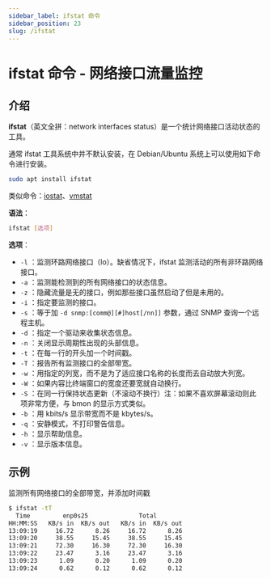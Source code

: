 ```yaml
---
sidebar_label: ifstat 命令
sidebar_position: 23
slug: /ifstat
---
```


# ifstat 命令 - 网络接口流量监控



## 介绍

**ifstat**（英文全拼：network interfaces status）是一个统计网络接口活动状态的工具。

通常 ifstat 工具系统中并不默认安装，在 Debian/Ubuntu 系统上可以使用如下命令进行安装。

```bash
sudo apt install ifstat
```

类似命令：[iostat](/linux-command/iostat)、[vmstat](/linux-command/vmstat)

**语法**：

```bash
ifstat [选项]
```

**选项**：

- `-l` ：监测环路网络接口（lo）。缺省情况下，ifstat 监测活动的所有非环路网络接口。
- `-a` ：监测能检测到的所有网络接口的状态信息。
- `-z` ：隐藏流量是无的接口，例如那些接口虽然启动了但是未用的。
- `-i` ：指定要监测的接口。
- `-s` ：等于加 `-d snmp:[comm@][#]host[/nn]]` 参数，通过 SNMP 查询一个远程主机。
- `-d` ：指定一个驱动来收集状态信息。
- `-n` ：关闭显示周期性出现的头部信息。
- `-t` ：在每一行的开头加一个时间戳。
- `-T` ：报告所有监测接口的全部带宽。
- `-w`  ：用指定的列宽，而不是为了适应接口名称的长度而去自动放大列宽。
- `-W` ：如果内容比终端窗口的宽度还要宽就自动换行。
- `-S` ：在同一行保持状态更新（不滚动不换行）注：如果不喜欢屏幕滚动则此项非常方便，与 bmon 的显示方式类似。
- `-b` ：用 kbits/s 显示带宽而不是 kbytes/s。
- `-q` ：安静模式，不打印警告信息。
- `-h` ：显示帮助信息。
- `-v` ：显示版本信息。



## 示例

监测所有网络接口的全部带宽，并添加时间戳

```bash
$ ifstat -tT
  Time         enp0s25              Total
HH:MM:SS   KB/s in  KB/s out   KB/s in  KB/s out
13:09:19     16.72      8.26     16.72      8.26
13:09:20     38.55     15.45     38.55     15.45
13:09:21     72.30     16.30     72.30     16.30
13:09:22     23.47      3.16     23.47      3.16
13:09:23      1.09      0.20      1.09      0.20
13:09:24      0.62      0.12      0.62      0.12
```



